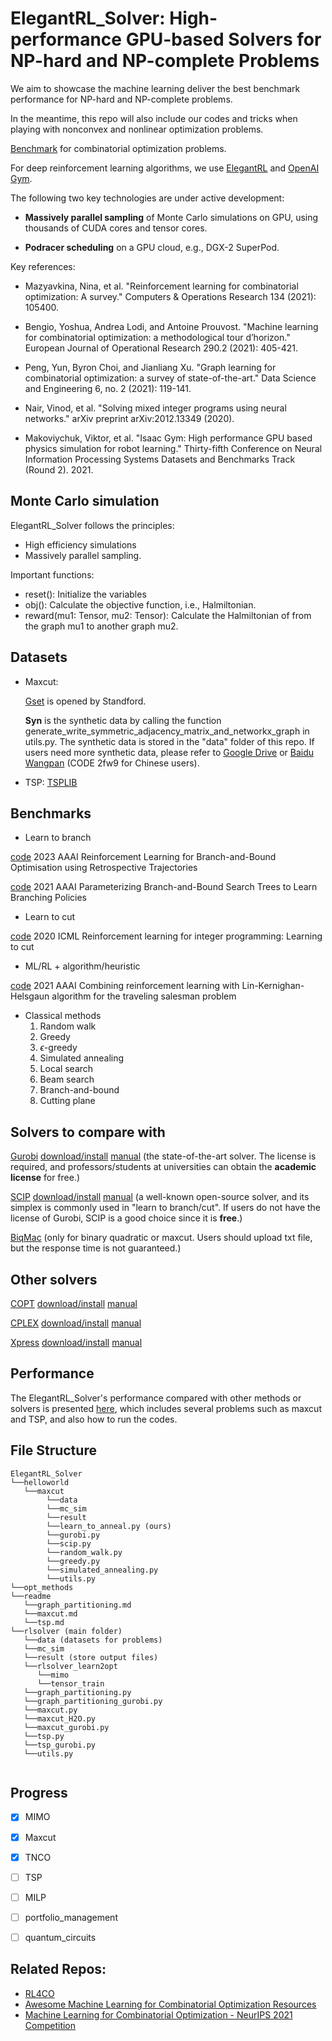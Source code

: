 # ElegantRL_Solver: High-performance GPU-based Solvers for NP-hard and NP-complete Problems

We aim to showcase the machine learning deliver the best benchmark performance for NP-hard and NP-complete problems.

In the meantime, this repo will also include our codes and tricks when playing with nonconvex and nonlinear optimization problems.

[Benchmark](http://plato.asu.edu/bench.html) for combinatorial optimization problems.

For deep reinforcement learning algorithms, we use [ElegantRL](https://github.com/AI4Finance-Foundation/ElegantRL) and [OpenAI Gym](https://github.com/openai/gym).

The following two key technologies are under active development: 

- **Massively parallel sampling** of Monte Carlo simulations on GPU, using thousands of CUDA cores and tensor cores.

- **Podracer scheduling** on a GPU cloud, e.g., DGX-2 SuperPod.

Key references:

- Mazyavkina, Nina, et al. "Reinforcement learning for combinatorial optimization: A survey." Computers & Operations Research 134 (2021): 105400.

- Bengio, Yoshua, Andrea Lodi, and Antoine Prouvost. "Machine learning for combinatorial optimization: a methodological tour d’horizon." European Journal of Operational Research 290.2 (2021): 405-421.

- Peng, Yun, Byron Choi, and Jianliang Xu. "Graph learning for combinatorial optimization: a survey of state-of-the-art." Data Science and Engineering 6, no. 2 (2021): 119-141.

- Nair, Vinod, et al. "Solving mixed integer programs using neural networks." arXiv preprint arXiv:2012.13349 (2020).

- Makoviychuk, Viktor, et al. "Isaac Gym: High performance GPU based physics simulation for robot learning." Thirty-fifth Conference on Neural Information Processing Systems Datasets and Benchmarks Track (Round 2). 2021.

  

## Monte Carlo simulation

ElegantRL_Solver follows the principles:
* High efficiency simulations
* Massively parallel sampling.


Important functions: 

* reset(): Initialize the variables
* obj(): Calculate the objective function, i.e., Halmiltonian.
* reward(mu1: Tensor, mu2: Tensor): Calculate the Halmiltonian of from the graph mu1 to another graph mu2. 

## Datasets
* Maxcut:
  
  [Gset](https://web.stanford.edu/~yyye/yyye/Gset/) is opened by Standford. 
  
  __Syn__ is the synthetic data by calling the function generate_write_symmetric_adjacency_matrix_and_networkx_graph in utils.py. The synthetic data is stored in the "data" folder of this repo. If users need more synthetic data, please refer to [Google Drive](https://drive.google.com/drive/folders/1gkpndZPj09ew-s9IvrWEZvvCFDWzd7vL) or [Baidu Wangpan](https://pan.baidu.com/s/1QUAAd5rs93fpc2Ixgtm8lw) (CODE 2fw9 for Chinese users). 
  
* TSP: [TSPLIB](http://comopt.ifi.uni-heidelberg.de/software/TSPLIB95/)
  
  

## Benchmarks


* Learn to branch
  
[code](https://github.com/cwfparsonson/retro_branching/tree/master) 2023 AAAI Reinforcement Learning for Branch-and-Bound Optimisation using Retrospective Trajectories 

[code](https://github.com/ds4dm/branch-search-trees) 2021 AAAI Parameterizing Branch-and-Bound Search Trees to Learn Branching Policies

* Learn to cut

[code](https://github.com/Wenbo11/learntocut) 2020 ICML Reinforcement learning for integer programming: Learning to cut


* ML/RL + algorithm/heuristic

[code](https://github.com/JHL-HUST/VSR-LKH) 2021 AAAI Combining reinforcement learning with Lin-Kernighan-Helsgaun algorithm for the traveling salesman problem 


* Classical methods
  1) Random walk
  2) Greedy
  3) $\epsilon$-greedy
  4) Simulated annealing
  5) Local search
  6) Beam search
  7) Branch-and-bound
  8) Cutting plane

## Solvers to compare with

[Gurobi](https://www.gurobi.com/) [download/install](https://www.gurobi.com/downloads/gurobi-software/) [manual](https://www.gurobi.com/documentation/current/refman/index.html) (the state-of-the-art solver. The license is required, and professors/students at universities can obtain the __academic license__ for free.)

[SCIP](https://www.scipopt.org/index.php#welcome) [download/install](https://scipopt.org/doc/html/md_INSTALL.php) [manual](https://www.scipopt.org/doc/html/) (a well-known open-source solver, and its simplex is commonly used in "learn to branch/cut". If users do not have the license of Gurobi, SCIP is a good choice since it is __free__.) 

[BiqMac](https://biqmac.aau.at/) (only for binary quadratic or maxcut. Users should upload txt file, but the response time is not guaranteed.)

## Other solvers

[COPT](https://www.copt.de/) [download/install](https://www.copt.de/) [manual](https://arxiv.org/pdf/2208.14314.pdf)

[CPLEX](https://www.ibm.com/products/ilog-cplex-optimization-studio/cplex-optimizer) [download/install](https://www.ibm.com/support/pages/downloading-ibm-ilog-cplex-optimization-studio-2010) [manual](https://www.ibm.com/docs/en/SSSA5P_12.8.0/ilog.odms.studio.help/pdf/usrcplex.pdf)

[Xpress](https://www.fico.com/en/products/fico-xpress-optimization) [download/install](https://www.fico.com/fico-xpress-optimization/docs/latest/installguide/dhtml/chapinst1.html) [manual](https://www.fico.com/fico-xpress-optimization/docs/latest/solver/optimizer/HTML/GUID-3BEAAE64-B07F-302C-B880-A11C2C4AF4F6.html)

## Performance

The ElegantRL_Solver's performance compared with other methods or solvers is presented [here](https://github.com/AI4Finance-Foundation/ElegantRL_Solver/tree/main/readme), which includes several problems such as maxcut and TSP, and also how to run the codes. 

## File Structure

```
ElegantRL_Solver
└──helloworld
   └──maxcut
        └──data
        └──mc_sim
        └──result
        └──learn_to_anneal.py (ours)
        └──gurobi.py
        └──scip.py
        └──random_walk.py
        └──greedy.py
        └──simulated_annealing.py
        └──utils.py
└──opt_methods
└──readme
   └──graph_partitioning.md
   └──maxcut.md
   └──tsp.md
└──rlsolver (main folder)
   └──data (datasets for problems)
   └──mc_sim
   └──result (store output files)
   └──rlsolver_learn2opt
      └──mimo
      └──tensor_train
   └──graph_partitioning.py
   └──graph_partitioning_gurobi.py
   └──maxcut.py
   └──maxcut_H2O.py
   └──maxcut_gurobi.py
   └──tsp.py
   └──tsp_gurobi.py
   └──utils.py


```

## Progress

- [x] MIMO
- [x] Maxcut
- [x] TNCO
- [ ] TSP
- [ ] MILP
- [ ] portfolio_management
- [ ] quantum_circuits


## Related Repos:
+ [RL4CO](https://github.com/kaist-silab/rl4co)
+ [Awesome Machine Learning for Combinatorial Optimization Resources](https://github.com/Thinklab-SJTU/awesome-ml4co)
+ [Machine Learning for Combinatorial Optimization - NeurIPS 2021 Competition](https://github.com/ds4dm/ml4co-competition)
